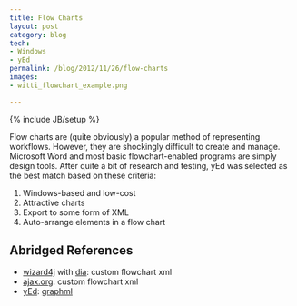 ```yaml
---
title: Flow Charts
layout: post
category: blog
tech:
- Windows
- yEd
permalink: /blog/2012/11/26/flow-charts
images:
- witti_flowchart_example.png

---
```

{% include JB/setup %}
<div id="node-249" class="node node-blog node-promoted">
  <div class="content clearfix">
    <div class="field field-name-body field-type-text-with-summary field-label-hidden"><div class="field-items"><div class="field-item even"><p>Flow charts are (quite obviously) a popular method of representing workflows. However, they are shockingly difficult to create and manage. Microsoft Word and most basic flowchart-enabled programs are simply design tools. After quite a bit of research and testing, yEd was selected as the best match based on these criteria:</p>
<!--break-->
<ol><li>
		Windows-based and low-cost</li>
	<li>
		Attractive charts</li>
	<li>
		Export to some form of XML</li>
	<li>
		Auto-arrange elements in a flow chart</li>
</ol><h2>
	Abridged References</h2>
<ul><li>
		<a href="http://wizard4j.org/pc?action=languageExamples">wizard4j</a> with <a href="https://live.gnome.org/Dia">dia</a>: custom flowchart xml</li>
	<li>
		<a href="http://ui.ajax.org/#demos/elements.flowchart">ajax.org</a>: custom flowchart xml</li>
	<li>
		<a href="http://yed.yworks.com">yEd</a>: <a href="http://graphml.graphdrawing.org/">graphml</a></li>
</ul></div></div></div>  </div>
</div>
